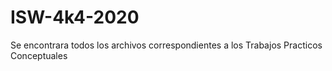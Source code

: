# ISW-4k4-2020
Se encontrara todos los archivos correspondientes a los Trabajos Practicos Conceptuales 
